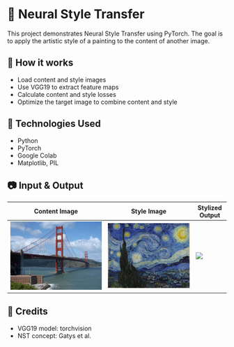 # 🎨 Neural Style Transfer

This project demonstrates Neural Style Transfer using PyTorch. The goal is to apply the artistic style of a painting to the content of another image.

## 📌 How it works

- Load content and style images
- Use VGG19 to extract feature maps
- Calculate content and style losses
- Optimize the target image to combine content and style

## 🔧 Technologies Used

- Python
- PyTorch
- Google Colab
- Matplotlib, PIL

## 📷 Input & Output

| Content Image | Style Image | Stylized Output |
|---------------|-------------|-----------------|
| ![](content.jpg) | ![](style.jpg) | ![](output.png) |

## 🧠 Credits

- VGG19 model: torchvision
- NST concept: Gatys et al.

